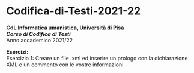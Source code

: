 # Codifica-di-Testi-2021-22 #
<b>CdL Informatica umanistica, Università di Pisa</b>
</br>
<i><b>Corso di Codifica di Testi</b></i>
</br>
Anno accademico 2021/22

<b> Esercizi: </b>
</br>
Esercizio 1:
    Creare un file .xml ed inserire un prologo con la dichiarazione XML e un commento con le vostre informazioni

<br />

